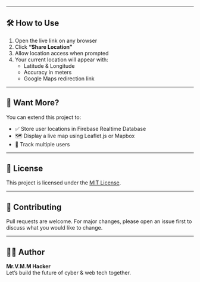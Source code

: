 
---

## 🛠 How to Use

1. Open the live link on any browser
2. Click **“Share Location”**
3. Allow location access when prompted
4. Your current location will appear with:
   - Latitude & Longitude
   - Accuracy in meters
   - Google Maps redirection link

---

## 🔐 Want More?

You can extend this project to:

- ✅ Store user locations in Firebase Realtime Database
- 🗺️ Display a live map using Leaflet.js or Mapbox
- 👥 Track multiple users

---

## 📜 License

This project is licensed under the [MIT License](LICENSE).

---

## 🤝 Contributing

Pull requests are welcome. For major changes, please open an issue first to discuss what you would like to change.

---

## 🙋‍♂️ Author

**Mr.V.M.M Hacker**  
Let’s build the future of cyber & web tech together.
